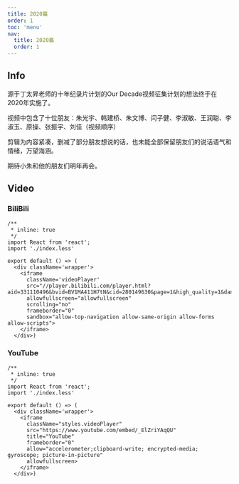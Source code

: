 ```yaml
---
title: 2020篇
order: 1
toc: 'menu'
nav:
  title: 2020篇
  order: 1
---
```


## Info
源于丁太昇老师的十年纪录片计划的Our Decade视频征集计划的想法终于在2020年实施了。

视频中包含了十位朋友：朱光宇、韩建桥、朱文博、闫子健、李淑敏、王润聪、李淑玉、原操、张振宇、刘佳（视频顺序）

剪辑为内容紧凑，删减了部分朋友想说的话，也未能全部保留朋友们的说话语气和情绪，万望海涵。

期待小朱和他的朋友们明年再会。

## Video

### BiliBili

```tsx
/**
 * inline: true
 */
import React from 'react';
import './index.less'

export default () => (
  <div className='wrapper'>
    <iframe
      className='videoPlayer'
      src="//player.bilibili.com/player.html?aid=331110496&bvid=BV1MA411H7tN&cid=280149630&page=1&high_quality=1&danmaku=1"
      allowfullscreen="allowfullscreen"
      scrolling="no"
      frameborder="0"
      sandbox="allow-top-navigation allow-same-origin allow-forms allow-scripts">
    </iframe>
  </div>)
```

### YouTube

```tsx
/**
 * inline: true
 */
import React from 'react';
import './index.less'

export default () => (
  <div className='wrapper'>
    <iframe
      className="styles.videoPlayer"
      src="https://www.youtube.com/embed/_ElZriYAqQU"
      title="YouTube"
      frameborder="0"
      allow="accelerometer;clipboard-write; encrypted-media; gyroscope; picture-in-picture"
      allowfullscreen>
    </iframe>
  </div>)
```
